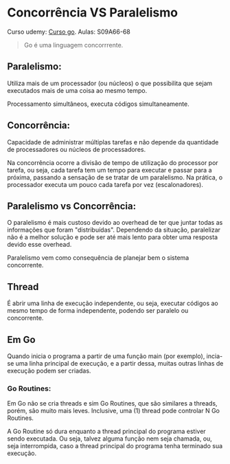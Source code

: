 # Concorrência VS Paralelismo

Curso udemy: [Curso go](http://www.udemy.com/curso-go).
Aulas: S09A66-68

> Go é uma linguagem concorrrente.

## Paralelismo:
Utiliza mais de um processador (ou núcleos) o que possibilita que sejam executados mais de uma coisa ao mesmo tempo.

Processamento simultâneos, executa códigos simultaneamente.

## Concorrência:
Capacidade de administrar múltiplas tarefas e não depende da quantidade de processadores ou núcleos de processadores.

Na concorrência ocorre a divisão de tempo de utilização do processor por tarefa, ou seja, cada tarefa tem um tempo para executar e passar para a próxima, passando a sensação de se tratar de um paralelismo. Na prática, o processador executa um pouco cada tarefa por vez (escalonadores).

## Paralelismo vs Concorrência:
O paralelismo é mais custoso devido ao overhead de ter que juntar todas as informações que foram "distribuídas". Dependendo da situação, paralelizar não é a melhor solução e pode ser até mais lento para obter uma resposta devido esse overhead.

Paralelismo vem como consequência de planejar bem o sistema concorrente.

## Thread

É abrir uma linha de execução independente, ou seja, executar códigos ao mesmo tempo de forma independente, podendo ser paralelo ou concorrente.

## Em Go
Quando inicia o programa a partir de uma função main (por exemplo), incia-se uma linha principal de execução, e a partir dessa, muitas outras linhas de execução podem ser criadas.

### Go Routines:
Em Go não se cria threads e sim Go Routines, que são similares a threads, porém, são muito mais leves. Inclusive, uma (1) thread pode controlar N Go Routines.

A Go Routine só dura enquanto a thread principal do programa estiver sendo executada. Ou seja, talvez alguma função nem seja chamada, ou, seja interrompida, caso a thread principal do programa tenha terminado sua execução.